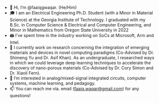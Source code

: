 - 👋 Hi, I’m @faaiqgwaqar. (He/Him)
- :mortar_board: I am an Electrical Engineering Ph.D. Student (with a Minor in Material Science) at the Georgia Institute of Technology. I graduated with my B.Sc. in Computer Science & Electrical and Computer Engineering, and Minor in Mathematics from Oregon State University in 2022
- :printer: I've spent time in the industry working on SoCs at Microsoft, Arm and Intel.
- :test_tube: I currently work on research concerning the integration of emerging materials and devices in novel computing paradigms (Co-Advised by Dr. Shimeng Yu and Dr. Asif Khan). As an undergraduate, I researched ways in which we could leverage deep learning techniques to accelerate the discovery of nano-porous materials (Co-Advised by Dr. Cory Simon and Dr. Xiaoli Fern).
- 👀 I’m interested in analog/mixed-signal integrated circuits, computer systems, machine learning, and pedagogy.
- 📫 You can reach me via. email (faaiq.waqar@gmail.com) for any questions!

<!---
faaiqgwaqar/faaiqgwaqar is a ✨ special ✨ repository because its `README.md` (this file) appears on your GitHub profile.
You can click the Preview link to take a look at your changes.
--->
